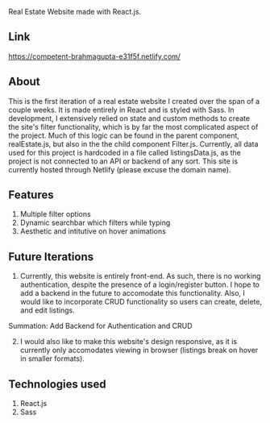 Real Estate Website made with React.js.

## Link
https://competent-brahmagupta-e31f5f.netlify.com/

## About
This is the first iteration of a real estate website I created over the span of a couple weeks. It is made entirely in React
and is styled with Sass. In development, I extensively relied on state and custom methods to create the site's filter functionality, which is by far the most complicated aspect of the project. Much of this logic can be found in the parent component, realEstate.js, but also in the the child component Filter.js. Currently, all data used for this project is hardcoded
in a file called listingsData.js, as the project is not connected to an API or backend of any sort. This site is currently hosted through Netlify (please excuse the domain name).

## Features
1. Multiple filter options
2. Dynamic searchbar which filters while typing
3. Aesthetic and intitutive on hover animations

## Future Iterations
1. Currently, this website is entirely front-end. As such, there is no working authentication, despite the presence of a
login/register button. I hope to add a backend in the future to accomodate this functionality. Also, I would like to
incorporate CRUD functionality so users can create, delete, and edit listings.

Summation:
Add Backend for Authentication and CRUD

2. I would also like to make this website's design responsive, as it is currently only accomodates viewing in browser
(listings break on hover in smaller formats).

## Technologies used
1. React.js
2. Sass
